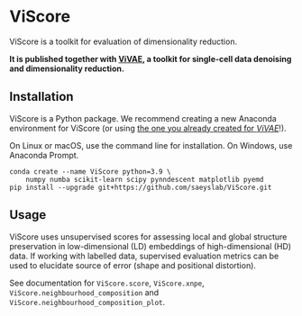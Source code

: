 # ViScore

ViScore is a toolkit for evaluation of dimensionality reduction.

**It is published together with [ViVAE](https://github.com/saeyslab/ViVAE), a toolkit for single-cell data denoising and dimensionality reduction.**

## Installation

ViScore is a Python package.
We recommend creating a new Anaconda environment for ViScore (or using [the one you already created for *ViVAE*](https://github.com/saeyslab/ViVAE#installation)!).

On Linux or macOS, use the command line for installation.
On Windows, use Anaconda Prompt.

```
conda create --name ViScore python=3.9 \
    numpy numba scikit-learn scipy pynndescent matplotlib pyemd
pip install --upgrade git+https://github.com/saeyslab/ViScore.git
```

## Usage

ViScore uses unsupervised scores for assessing local and global structure preservation in low-dimensional (LD) embeddings of high-dimensional (HD) data.
If working with labelled data, supervised evaluation metrics can be used to elucidate source of error (shape and positional distortion).

See documentation for `ViScore.score`, `ViScore.xnpe`, `ViScore.neighbourhood_composition` and `ViScore.neighbourhood_composition_plot`.

